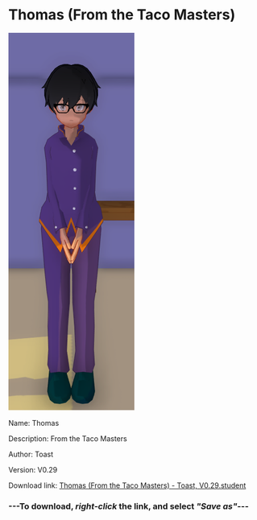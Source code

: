 # Thomas (From the Taco Masters)

<img src = "https://raw.githubusercontent.com/Arbiter1223/Daigaku-Gurashi-Custom-Students/master/Students/Files/Thomas%20(From%20the%20Taco%20Masters).png">

Name: Thomas

Description: From the Taco Masters

Author: Toast

Version: V0.29

Download link: <a href="https://raw.githubusercontent.com/Arbiter1223/Daigaku-Gurashi-Custom-Students/master/Students/Files/Thomas%20(From%20the%20Taco%20Masters)%20-%20Toast%2C%20V0.29.student">Thomas (From the Taco Masters) - Toast, V0.29.student</a>

### ---**To download, _right-click_ the link, and select _"Save as"_**---

